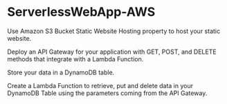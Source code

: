 # ServerlessWebApp-AWS

Use Amazon S3 Bucket Static Website Hosting property to host your static website. 

Deploy an API Gateway for your application with GET, POST, and DELETE methods that integrate with a Lambda Function.

Store your data in a DynamoDB table. 

Create a Lambda Function to retrieve, put and delete data in your DynamoDB Table using the parameters coming from the API Gateway. 
